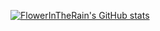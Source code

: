 [![FlowerInTheRain's GitHub stats](https://github-readme-stats.vercel.app/api?username=FlowerInTheRain)](https://github.com/anuraghazra/github-readme-stats)
<!--
**FlowerInTheRain/FlowerInTheRain** is a ✨ _special_ ✨ repository because its `README.md` (this file) appears on your GitHub profile.

Here are some ideas to get you started:

- 🔭 I’m currently working on ...
- 🌱 I’m currently learning ...
- 👯 I’m looking to collaborate on ...
- 🤔 I’m looking for help with ...
- 💬 Ask me about ...
- 📫 How to reach me: ...
- 😄 Pronouns: ...
- ⚡ Fun fact: ...
-->
